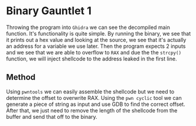 # Binary Gauntlet 1

Throwing the program into `Ghidra` we can see the decompiled main function. It's functionality is quite simple. By running the binary, we see that it prints out a hex value and looking at the source, we see that it's actually an address for a variable we use later. Then the program expects 2 inputs and we see that we are able to overflow to `RAX` and due the the `strcpy()` function, we will inject shellcode to the address leaked in the first line.

## Method

Using `pwntools` we can easily assemble the shellcode but we need to determine the offset to overwrite RAX. Using the `pwn cyclic` tool we can generate a piece of string as input and use GDB to find the correct offset. After that, we just need to remove the length of the shellcode from the buffer and send that off to the binary.
